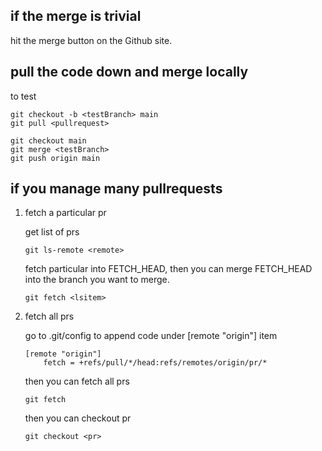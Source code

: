 ## if the merge is trivial
hit the merge button on the Github site.

## pull the code down and merge locally
to test
```
git checkout -b <testBranch> main
git pull <pullrequest>
```

```
git checkout main
git merge <testBranch>
git push origin main
```

## if you manage many pullrequests

1. fetch a particular pr

    get list of prs
    ```
    git ls-remote <remote>
    ```

    fetch particular into FETCH_HEAD, then you can merge FETCH_HEAD into the branch you want to merge.
    ```
    git fetch <lsitem>
    ```

2. fetch all prs

    go to .git/config to append code under [remote "origin"] item
    ```
    [remote "origin"]
        fetch = +refs/pull/*/head:refs/remotes/origin/pr/*
    ```

    then you can fetch all prs
    ```
    git fetch
    ```

    then you can checkout pr
    ```
    git checkout <pr>
    ```